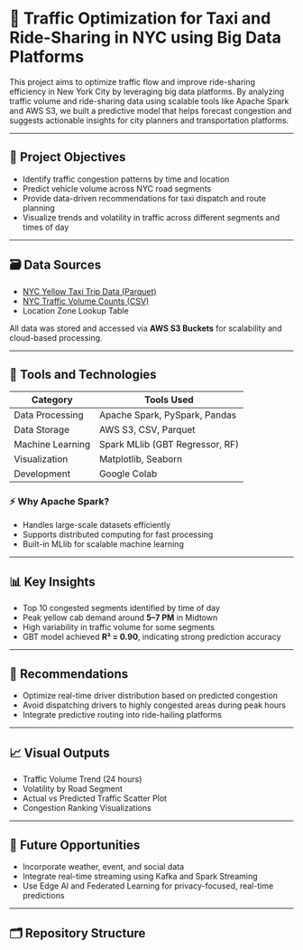 # 🚕 Traffic Optimization for Taxi and Ride-Sharing in NYC using Big Data Platforms

This project aims to optimize traffic flow and improve ride-sharing efficiency in New York City by leveraging big data platforms. By analyzing traffic volume and ride-sharing data using scalable tools like Apache Spark and AWS S3, we built a predictive model that helps forecast congestion and suggests actionable insights for city planners and transportation platforms.

---

## 📌 Project Objectives

- Identify traffic congestion patterns by time and location
- Predict vehicle volume across NYC road segments
- Provide data-driven recommendations for taxi dispatch and route planning
- Visualize trends and volatility in traffic across different segments and times of day

---

## 🗃️ Data Sources

- [NYC Yellow Taxi Trip Data (Parquet)](https://www.nyc.gov/site/tlc/about/tlc-trip-record-data.page)
- [NYC Traffic Volume Counts (CSV)](https://data.cityofnewyork.us/)
- Location Zone Lookup Table

All data was stored and accessed via **AWS S3 Buckets** for scalability and cloud-based processing.

---

## 🔧 Tools and Technologies

| Category           | Tools Used                          |
|--------------------|-------------------------------------|
| Data Processing    | Apache Spark, PySpark, Pandas       |
| Data Storage       | AWS S3, CSV, Parquet                |
| Machine Learning   | Spark MLlib (GBT Regressor, RF)     |
| Visualization      | Matplotlib, Seaborn                 |
| Development        | Google Colab                        |

### ⚡ Why Apache Spark?
- Handles large-scale datasets efficiently
- Supports distributed computing for fast processing
- Built-in MLlib for scalable machine learning

---

## 📊 Key Insights

- Top 10 congested segments identified by time of day
- Peak yellow cab demand around **5–7 PM** in Midtown
- High variability in traffic volume for some segments
- GBT model achieved **R² = 0.90**, indicating strong prediction accuracy

---

## 🎯 Recommendations

- Optimize real-time driver distribution based on predicted congestion
- Avoid dispatching drivers to highly congested areas during peak hours
- Integrate predictive routing into ride-hailing platforms

---

## 📈 Visual Outputs

- Traffic Volume Trend (24 hours)
- Volatility by Road Segment
- Actual vs Predicted Traffic Scatter Plot
- Congestion Ranking Visualizations

---

## 🧠 Future Opportunities

- Incorporate weather, event, and social data
- Integrate real-time streaming using Kafka and Spark Streaming
- Use Edge AI and Federated Learning for privacy-focused, real-time predictions

---

## 🗂️ Repository Structure

